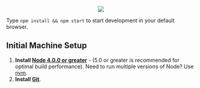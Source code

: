 <p align="center"><img src="https://moduscreate.com/wp-content/uploads/2014/03/react-opti.png"/></p>

Type `npm install && npm start` to start development in your default browser.

## Initial Machine Setup
1. **Install [Node 4.0.0 or greater](https://nodejs.org)** - (5.0 or greater is recommended for optimal build performance). Need to run multiple versions of Node? Use [nvm](https://github.com/creationix/nvm).
2. **Install [Git](https://git-scm.com/downloads)**. 
